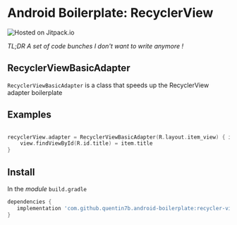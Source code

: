 Android Boilerplate: RecyclerView
===  

![Hosted on Jitpack.io](https://img.shields.io/jitpack/v/github/quentin7b/android-boilerplate?label=android-boilerplate)    

_TL;DR A set of code bunches I don't want to write anymore !_    

## RecyclerViewBasicAdapter

`RecyclerViewBasicAdapter` is a class that speeds up the RecyclerView adapter boilerplate

## Examples

```kotlin

recyclerView.adapter = RecyclerViewBasicAdapter(R.layout.item_view) { item, view ->
    view.findViewById(R.id.title) = item.title
}

```

## Install

In the *module* `build.gradle`    
 ```gradle    
dependencies {    
    implementation 'com.github.quentin7b.android-boilerplate:recycler-view:1.0.0'    
}    
``` 